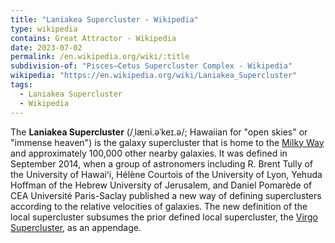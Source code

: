 ```yaml
---
title: "Laniakea Supercluster - Wikipedia"
type: wikipedia
contains: Great Attractor - Wikipedia
date: 2023-07-02
permalink: /en.wikipedia.org/wiki/:title
subdivision-of: "Pisces–Cetus Supercluster Complex - Wikipedia"
wikipedia: "https://en.wikipedia.org/wiki/Laniakea_Supercluster"
tags:
  - Laniakea Supercluster
  - Wikipedia
---
```

The **Laniakea Supercluster** (/ˌlæni.əˈkeɪ.ə/; Hawaiian for "open skies" or "immense heaven") is the galaxy supercluster that is home to the [Milky Way](/en.wikipedia.org/wiki/Milky_Way) and approximately 100,000 other nearby galaxies. It was defined in September 2014, when a group of astronomers including R. Brent Tully of the University of Hawaiʻi, Hélène Courtois of the University of Lyon, Yehuda Hoffman of the Hebrew University of Jerusalem, and Daniel Pomarède of CEA Université Paris-Saclay published a new way of defining superclusters according to the relative velocities of galaxies. The new definition of the local supercluster subsumes the prior defined local supercluster, the [Virgo Supercluster](/en.wikipedia.org/wiki/Virgo_Supercluster), as an appendage.